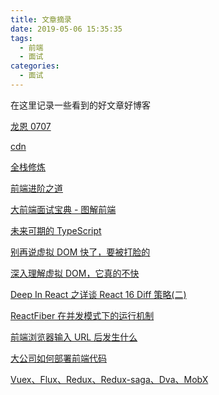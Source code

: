 ```yaml
---
title: 文章摘录
date: 2019-05-06 15:35:35
tags:
  - 前端
  - 面试
categories:
  - 面试
---
```


在这里记录一些看到的好文章好博客

<!-- more -->

[龙恩 0707](https://www.cnblogs.com/tugenhua0707)

[cdn](https://github.com/renaesop/blog/issues/1)

[全栈修炼](https://biaochenxuying.cn/)

[前端进阶之道](https://yuchengkai.cn/)

[大前端面试宝典 - 图解前端](https://lucifer.ren/fe-interview/#/)

[未来可期的 TypeScript](https://mp.weixin.qq.com/s/FwrId8d2kCJKvtGTdM2xHw)

[别再说虚拟 DOM 快了，要被打脸的](https://mp.weixin.qq.com/s/XR3-3MNCYY2pg6yVwVQohQ)

[深入理解虚拟 DOM，它真的不快](https://mp.weixin.qq.com/s/cz5DBpqFiadL4IQofiWY3A)

[Deep In React 之详谈 React 16 Diff 策略(二)](https://juejin.im/post/5d3e3231e51d4510926a7c39)

[ReactFiber 在并发模式下的运行机制](https://zhuanlan.zhihu.com/p/54042084)

[前端浏览器输入 URL 后发生什么](https://zhuanlan.zhihu.com/p/78677852)

[大公司如何部署前端代码](https://github.com/fouber/blog/issues/6)

[Vuex、Flux、Redux、Redux-saga、Dva、MobX](https://zhuanlan.zhihu.com/p/53599723)
